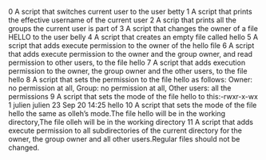 0  A script that switches current user to the user betty
1  A script that prints the effective username of the current user
2  A scrip that prints all the groups the current user is part of
3  A script that changes the owner of a file HELLO to the user belly
4  A script that creates an empty file called hello
5  A script that adds execute permission to the owner of the hello file
6  A script that adds execute permission to the owner and the group owner, and read permission to other users, to the file hello
7  A script that adds execution permission to the owner, the group owner and the other users, to the file hello
8  A script that sets the permission to the file hello as follows:  Owner: no permission at all,  Group: no permission at all,  Other users: all the permissions
9  A  script that sets the mode of the file hello to this:-rwxr-x-wx 1 julien julien 23 Sep 20 14:25 hello
10 A script that sets the mode of the file hello the same as olleh’s mode.The file hello will be in the working directory,The file olleh will be in the working directory
11 A script that adds execute permission to all subdirectories of the current directory for the owner, the group owner and all other users.Regular files should not be changed.
